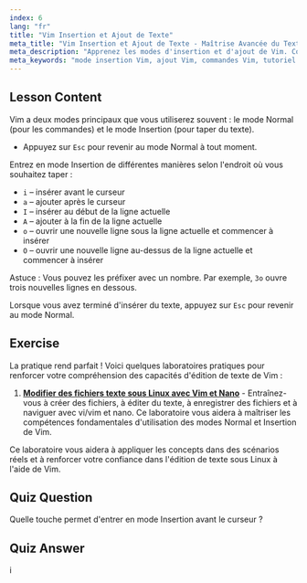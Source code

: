 ```yaml
---
index: 6
lang: "fr"
title: "Vim Insertion et Ajout de Texte"
meta_title: "Vim Insertion et Ajout de Texte - Maîtrise Avancée du Texte"
meta_description: "Apprenez les modes d'insertion et d'ajout de Vim. Comprenez les commandes 'i', 'a', 'I', 'A', 'o', 'O' pour une édition de texte efficace. Améliorez vos compétences Vim dès maintenant !"
meta_keywords: "mode insertion Vim, ajout Vim, commandes Vim, tutoriel Vim, éditeur de texte Linux, Vim débutant, guide Vim, Vim 'i' 'a"
---
```


## Lesson Content

Vim a deux modes principaux que vous utiliserez souvent : le mode Normal (pour les commandes) et le mode Insertion (pour taper du texte).

- Appuyez sur `Esc` pour revenir au mode Normal à tout moment.

Entrez en mode Insertion de différentes manières selon l'endroit où vous souhaitez taper :

- `i` – insérer avant le curseur
- `a` – ajouter après le curseur
- `I` – insérer au début de la ligne actuelle
- `A` – ajouter à la fin de la ligne actuelle
- `o` – ouvrir une nouvelle ligne sous la ligne actuelle et commencer à insérer
- `O` – ouvrir une nouvelle ligne au-dessus de la ligne actuelle et commencer à insérer

Astuce : Vous pouvez les préfixer avec un nombre. Par exemple, `3o` ouvre trois nouvelles lignes en dessous.

Lorsque vous avez terminé d'insérer du texte, appuyez sur `Esc` pour revenir au mode Normal.

## Exercise

La pratique rend parfait ! Voici quelques laboratoires pratiques pour renforcer votre compréhension des capacités d'édition de texte de Vim :

1. **[Modifier des fichiers texte sous Linux avec Vim et Nano](https://labex.io/fr/labs/comptia-edit-text-files-in-linux-with-vim-and-nano-591076)** - Entraînez-vous à créer des fichiers, à éditer du texte, à enregistrer des fichiers et à naviguer avec vi/vim et nano. Ce laboratoire vous aidera à maîtriser les compétences fondamentales d'utilisation des modes Normal et Insertion de Vim.

Ce laboratoire vous aidera à appliquer les concepts dans des scénarios réels et à renforcer votre confiance dans l'édition de texte sous Linux à l'aide de Vim.

## Quiz Question

Quelle touche permet d'entrer en mode Insertion avant le curseur ?

## Quiz Answer

i
